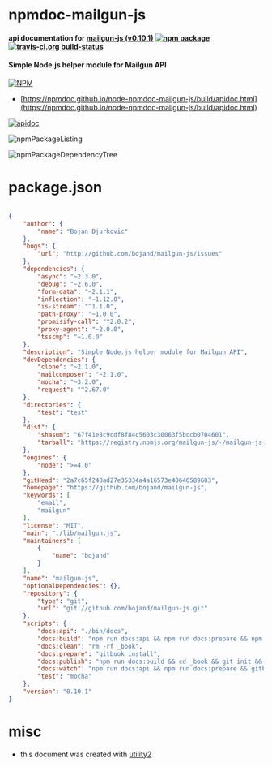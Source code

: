 # npmdoc-mailgun-js

#### api documentation for  [mailgun-js (v0.10.1)](https://github.com/bojand/mailgun-js)  [![npm package](https://img.shields.io/npm/v/npmdoc-mailgun-js.svg?style=flat-square)](https://www.npmjs.org/package/npmdoc-mailgun-js) [![travis-ci.org build-status](https://api.travis-ci.org/npmdoc/node-npmdoc-mailgun-js.svg)](https://travis-ci.org/npmdoc/node-npmdoc-mailgun-js)

#### Simple Node.js helper module for Mailgun API

[![NPM](https://nodei.co/npm/mailgun-js.png?downloads=true&downloadRank=true&stars=true)](https://www.npmjs.com/package/mailgun-js)

- [https://npmdoc.github.io/node-npmdoc-mailgun-js/build/apidoc.html](https://npmdoc.github.io/node-npmdoc-mailgun-js/build/apidoc.html)

[![apidoc](https://npmdoc.github.io/node-npmdoc-mailgun-js/build/screenCapture.buildCi.browser.%252Ftmp%252Fbuild%252Fapidoc.html.png)](https://npmdoc.github.io/node-npmdoc-mailgun-js/build/apidoc.html)

![npmPackageListing](https://npmdoc.github.io/node-npmdoc-mailgun-js/build/screenCapture.npmPackageListing.svg)

![npmPackageDependencyTree](https://npmdoc.github.io/node-npmdoc-mailgun-js/build/screenCapture.npmPackageDependencyTree.svg)



# package.json

```json

{
    "author": {
        "name": "Bojan Djurkovic"
    },
    "bugs": {
        "url": "http://github.com/bojand/mailgun-js/issues"
    },
    "dependencies": {
        "async": "~2.3.0",
        "debug": "~2.6.0",
        "form-data": "~2.1.1",
        "inflection": "~1.12.0",
        "is-stream": "^1.1.0",
        "path-proxy": "~1.0.0",
        "promisify-call": "^2.0.2",
        "proxy-agent": "~2.0.0",
        "tsscmp": "~1.0.0"
    },
    "description": "Simple Node.js helper module for Mailgun API",
    "devDependencies": {
        "clone": "~2.1.0",
        "mailcomposer": "~2.1.0",
        "mocha": "~3.2.0",
        "request": "^2.67.0"
    },
    "directories": {
        "test": "test"
    },
    "dist": {
        "shasum": "67f41e8c9cdf8f84c5603c30063f5bccb0704601",
        "tarball": "https://registry.npmjs.org/mailgun-js/-/mailgun-js-0.10.1.tgz"
    },
    "engines": {
        "node": ">=4.0"
    },
    "gitHead": "2a7c65f240ad27e35334a4a16573e40646589683",
    "homepage": "https://github.com/bojand/mailgun-js",
    "keywords": [
        "email",
        "mailgun"
    ],
    "license": "MIT",
    "main": "./lib/mailgun.js",
    "maintainers": [
        {
            "name": "bojand"
        }
    ],
    "name": "mailgun-js",
    "optionalDependencies": {},
    "repository": {
        "type": "git",
        "url": "git://github.com/bojand/mailgun-js.git"
    },
    "scripts": {
        "docs:api": "./bin/docs",
        "docs:build": "npm run docs:api && npm run docs:prepare && npm run docs:clean && gitbook build",
        "docs:clean": "rm -rf _book",
        "docs:prepare": "gitbook install",
        "docs:publish": "npm run docs:build && cd _book && git init && git commit --allow-empty -m 'Update docs' && git checkout -b gh-pages && git add . && git commit -am 'Update docs' && git push https://github.com/bojand/mailgun-js.git gh-pages --force",
        "docs:watch": "npm run docs:api && npm run docs:prepare && gitbook serve",
        "test": "mocha"
    },
    "version": "0.10.1"
}
```



# misc
- this document was created with [utility2](https://github.com/kaizhu256/node-utility2)
